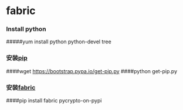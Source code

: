 fabric
======

### Install python
#####yum install python python-devel tree

### 安装[pip][pip]
####wget https://bootstrap.pypa.io/get-pip.py
####python get-pip.py

### 安装[fabric][fabric]
####pip install fabric pycrypto-on-pypi

[fabric]: http://www.fabfile.org/installing.html
[pip]: https://pip.pypa.io/en/latest/installing.html 
